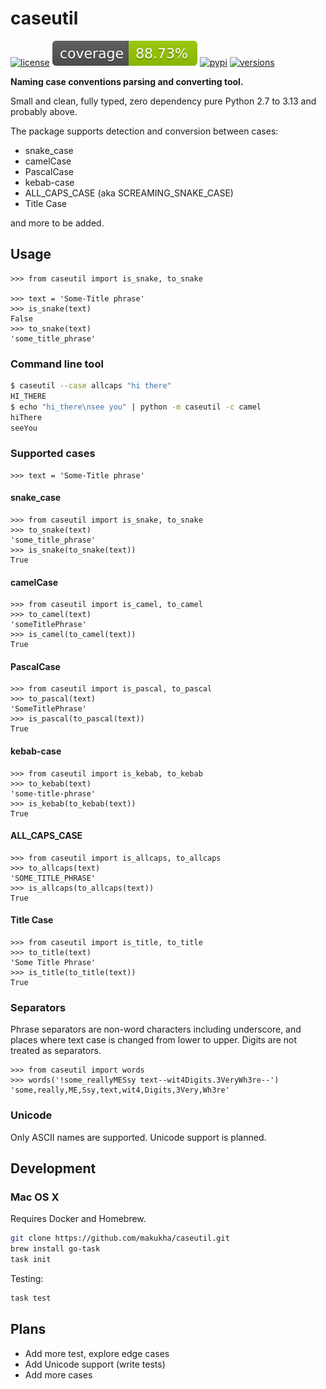 # caseutil
[![license](https://img.shields.io/github/license/makukha/caseutil.svg)](https://github.com/makukha/caseutil/blob/main/LICENSE)
[![Coverage Status](https://raw.githubusercontent.com/makukha/caseutil/0.3.3/docs/img/coverage-badge.svg)](https://github.com/makukha/caseutil)
[![pypi](https://img.shields.io/pypi/v/caseutil.svg)](https://pypi.python.org/pypi/caseutil)
[![versions](https://img.shields.io/pypi/pyversions/caseutil.svg)](https://pypi.org/project/caseutil)

**Naming case conventions parsing and converting tool.**

Small and clean, fully typed, zero dependency pure Python 2.7 to 3.13 and probably above.

The package supports detection and conversion between cases:

* snake_case
* camelCase
* PascalCase
* kebab-case
* ALL_CAPS_CASE (aka SCREAMING_SNAKE_CASE)
* Title Case

and more to be added.


## Usage

```doctest
>>> from caseutil import is_snake, to_snake

>>> text = 'Some-Title phrase'
>>> is_snake(text)
False
>>> to_snake(text)
'some_title_phrase'
```

### Command line tool

```bash
$ caseutil --case allcaps "hi there"
HI_THERE
$ echo "hi_there\nsee you" | python -m caseutil -c camel
hiThere
seeYou
```

### Supported cases

```doctest
>>> text = 'Some-Title phrase'
```

#### snake_case
```doctest
>>> from caseutil import is_snake, to_snake
>>> to_snake(text)
'some_title_phrase'
>>> is_snake(to_snake(text))
True
```

#### camelCase
```doctest
>>> from caseutil import is_camel, to_camel
>>> to_camel(text)
'someTitlePhrase'
>>> is_camel(to_camel(text))
True
```

#### PascalCase
```doctest
>>> from caseutil import is_pascal, to_pascal
>>> to_pascal(text)
'SomeTitlePhrase'
>>> is_pascal(to_pascal(text))
True
```

#### kebab-case
```doctest
>>> from caseutil import is_kebab, to_kebab
>>> to_kebab(text)
'some-title-phrase'
>>> is_kebab(to_kebab(text))
True
```

#### ALL_CAPS_CASE
```doctest
>>> from caseutil import is_allcaps, to_allcaps
>>> to_allcaps(text)
'SOME_TITLE_PHRASE'
>>> is_allcaps(to_allcaps(text))
True
```

#### Title Case
```doctest
>>> from caseutil import is_title, to_title
>>> to_title(text)
'Some Title Phrase'
>>> is_title(to_title(text))
True
```

### Separators

Phrase separators are non-word characters including underscore, and places where text case is changed from lower to upper. Digits are not treated as separators.

```doctest
>>> from caseutil import words
>>> words('!some_reallyMESsy text--wit4Digits.3VeryWh3re--')
'some,really,ME,Ssy,text,wit4,Digits,3Very,Wh3re'
```

### Unicode

Only ASCII names are supported. Unicode support is planned.


## Development

### Mac OS X

Requires Docker and Homebrew.

```bash
git clone https://github.com/makukha/caseutil.git
brew install go-task
task init
```

Testing:

```bash
task test
```

## Plans

* Add more test, explore edge cases
* Add Unicode support (write tests)
* Add more cases
